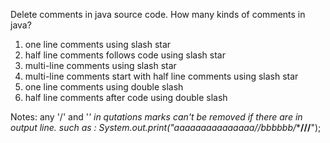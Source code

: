 Delete  comments in java source code.
How many kinds of comments in java?

1. one line comments using slash star
2. half line comments follows code  using slash star
3. multi-line comments using slash star
4. multi-line comments start with half line comments  using slash star 
5. one line comments using double slash
6. half line comments after code  using double slash

Notes: any '/' and '*' in qutations marks can't be removed if there are in output line.
such as :     System.out.print("aaaaaaaaaaaaaaa//bbbbbb/******///****");






